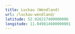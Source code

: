 ```yaml
---
title: Luckau (Wendland)
url: /luckau-wendland/
latitude: 52.926217400000006
longitude: 11.049814600000001
---
```

